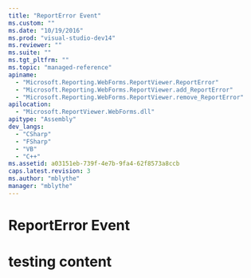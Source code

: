 ```yaml
---
title: "ReportError Event"
ms.custom: ""
ms.date: "10/19/2016"
ms.prod: "visual-studio-dev14"
ms.reviewer: ""
ms.suite: ""
ms.tgt_pltfrm: ""
ms.topic: "managed-reference"
apiname: 
  - "Microsoft.Reporting.WebForms.ReportViewer.ReportError"
  - "Microsoft.Reporting.WebForms.ReportViewer.add_ReportError"
  - "Microsoft.Reporting.WebForms.ReportViewer.remove_ReportError"
apilocation: 
  - "Microsoft.ReportViewer.WebForms.dll"
apitype: "Assembly"
dev_langs: 
  - "CSharp"
  - "FSharp"
  - "VB"
  - "C++"
ms.assetid: a03151eb-739f-4e7b-9fa4-62f8573a8ccb
caps.latest.revision: 3
ms.author: "mblythe"
manager: "mblythe"
---
```

# ReportError Event
# testing content